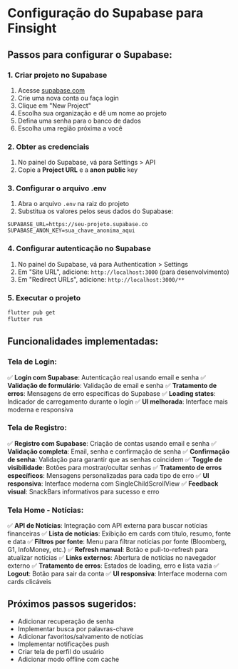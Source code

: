 # Configuração do Supabase para Finsight

## Passos para configurar o Supabase:

### 1. Criar projeto no Supabase

1. Acesse [supabase.com](https://supabase.com)
2. Crie uma nova conta ou faça login
3. Clique em "New Project"
4. Escolha sua organização e dê um nome ao projeto
5. Defina uma senha para o banco de dados
6. Escolha uma região próxima a você

### 2. Obter as credenciais

1. No painel do Supabase, vá para Settings > API
2. Copie a **Project URL** e a **anon public** key

### 3. Configurar o arquivo .env

1. Abra o arquivo `.env` na raiz do projeto
2. Substitua os valores pelos seus dados do Supabase:

```
SUPABASE_URL=https://seu-projeto.supabase.co
SUPABASE_ANON_KEY=sua_chave_anonima_aqui
```

### 4. Configurar autenticação no Supabase

1. No painel do Supabase, vá para Authentication > Settings
2. Em "Site URL", adicione: `http://localhost:3000` (para desenvolvimento)
3. Em "Redirect URLs", adicione: `http://localhost:3000/**`

### 5. Executar o projeto

```bash
flutter pub get
flutter run
```

## Funcionalidades implementadas:

### Tela de Login:

✅ **Login com Supabase**: Autenticação real usando email e senha
✅ **Validação de formulário**: Validação de email e senha
✅ **Tratamento de erros**: Mensagens de erro específicas do Supabase
✅ **Loading states**: Indicador de carregamento durante o login
✅ **UI melhorada**: Interface mais moderna e responsiva

### Tela de Registro:

✅ **Registro com Supabase**: Criação de contas usando email e senha
✅ **Validação completa**: Email, senha e confirmação de senha
✅ **Confirmação de senha**: Validação para garantir que as senhas coincidem
✅ **Toggle de visibilidade**: Botões para mostrar/ocultar senhas
✅ **Tratamento de erros específicos**: Mensagens personalizadas para cada tipo de erro
✅ **UI responsiva**: Interface moderna com SingleChildScrollView
✅ **Feedback visual**: SnackBars informativos para sucesso e erro

### Tela Home - Notícias:

✅ **API de Notícias**: Integração com API externa para buscar notícias financeiras
✅ **Lista de notícias**: Exibição em cards com título, resumo, fonte e data
✅ **Filtros por fonte**: Menu para filtrar notícias por fonte (Bloomberg, G1, InfoMoney, etc.)
✅ **Refresh manual**: Botão e pull-to-refresh para atualizar notícias
✅ **Links externos**: Abertura de notícias no navegador externo
✅ **Tratamento de erros**: Estados de loading, erro e lista vazia
✅ **Logout**: Botão para sair da conta
✅ **UI responsiva**: Interface moderna com cards clicáveis

## Próximos passos sugeridos:

- Adicionar recuperação de senha
- Implementar busca por palavras-chave
- Adicionar favoritos/salvamento de notícias
- Implementar notificações push
- Criar tela de perfil do usuário
- Adicionar modo offline com cache
